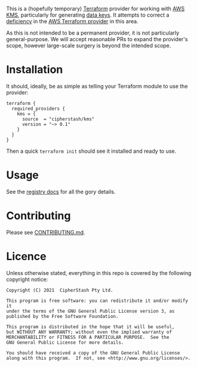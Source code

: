 This is a (hopefully temporary) [Terraform](https:/terraform.io) provider for working with [AWS KMS](https://aws.amazon.com/kms/), particularly for generating [data keys](https://docs.aws.amazon.com/kms/latest/developerguide/concepts.html#data-keys).
It attempts to correct a [deficiency](https://github.com/hashicorp/terraform-provider-aws/issues/21912) in the [AWS Terraform provider](https://registry.terraform.io/providers/hashicorp/aws/latest) in this area.

As this is not intended to be a permanent provider, it is not particularly general-purpose.
We will accept reasonable PRs to expand the provider's scope, however large-scale surgery is beyond the intended scope.


# Installation

It should, ideally, be as simple as telling your Terraform module to use the provider:

```hcl
terraform {
  required_providers {
    kms = {
      source  = "cipherstash/kms"
      version = "~> 0.1"
    }
  }
}
```

Then a quick `terraform init` should see it installed and ready to use.


# Usage

See the [registry docs](https://registry.terraform.io/providers/cipherstash/kms/latest) for all the gory details.


# Contributing

Please see [CONTRIBUTING.md](CONTRIBUTING.md).


# Licence

Unless otherwise stated, everything in this repo is covered by the following
copyright notice:

    Copyright (C) 2021  CipherStash Pty Ltd.

    This program is free software: you can redistribute it and/or modify it
    under the terms of the GNU General Public License version 3, as
    published by the Free Software Foundation.

    This program is distributed in the hope that it will be useful,
    but WITHOUT ANY WARRANTY; without even the implied warranty of
    MERCHANTABILITY or FITNESS FOR A PARTICULAR PURPOSE.  See the
    GNU General Public License for more details.

    You should have received a copy of the GNU General Public License
    along with this program.  If not, see <http://www.gnu.org/licenses/>.
